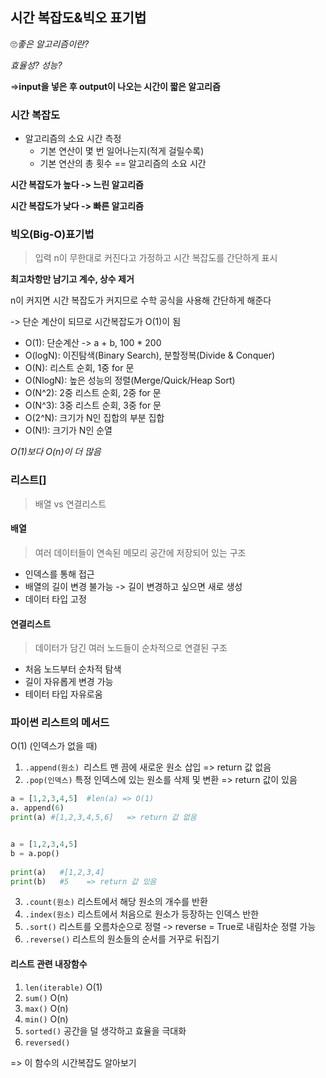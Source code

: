 ## 시간 복잡도&빅오 표기법

🙄*좋은 알고리즘이란?*

*효율성? 성능?*

=>**input을 넣은 후 output이 나오는 시간이 짧은 알고리즘**



### 시간 복잡도

- 알고리즘의 소요 시간 측정 
  - 기본 연산이 몇 번 일어나는지(적게 걸릴수록)
  - 기본 연산의 총 횟수 == 알고리즘의 소요 시간



**시간 복잡도가 높다 -> 느린 알고리즘**

**시간 복잡도가 낮다 -> 빠른 알고리즘**



### 빅오(Big-O)표기법

> 입력 n이 무한대로 커진다고 가정하고 시간 복잡도를 간단하게 표시

**최고차항만 남기고 계수, 상수 제거**

n이 커지면 시간 복잡도가 커지므로 수학 공식을 사용해 간단하게 해준다

-> 단순 계산이 되므로 시간복잡도가 O(1)이 됨 



- O(1): 단순계산 -> a + b, 100 * 200 
- O(logN): 이진탐색(Binary Search), 분할정복(Divide & Conquer) 
- O(N): 리스트 순회, 1중 for 문 
- O(NlogN): 높은 성능의 정렬(Merge/Quick/Heap Sort) 
- O(N^2): 2중 리스트 순회, 2중 for 문 
- O(N^3): 3중 리스트 순회, 3중 for 문 
- O(2^N): 크기가 N인 집합의 부분 집합 
- O(N!): 크기가 N인 순열

*O(1)보다 O(n)이 더 많음* 



### 리스트[]

> 배열 vs 연결리스트

#### 배열 

> 여러 데이터들이 연속된 메모리 공간에 저장되어 있는 구조

- 인덱스를 통해 접근
- 배열의 길이 변경 불가능 -> 길이 변경하고 싶으면 새로 생성
- 데이터 타입 고정



#### 연결리스트

> 데이터가 담긴 여러 노드들이 순차적으로 연결된 구조

- 처음 노드부터 순차적 탐색
- 길이 자유롭게 변경 가능
- 테이터 타입 자유로움





### 파이썬 리스트의 메서드

O(1) (인덱스가 없을 때)

1. `.append(원소) `리스트 맨 끔에 새로운 원소 삽입 => return 값 없음
2. `.pop(인덱스)` 특정 인덱스에 있는 원소를 삭제 및 변환 => return 값이 있음

```python
a = [1,2,3,4,5]  #len(a) => O(1) 
a. append(6)
print(a) #[1,2,3,4,5,6]   => return 값 없음


a = [1,2,3,4,5]
b = a.pop()
  
print(a)   #[1,2,3,4]
print(b)   #5    => return 값 있음

```

3. `.count(원소)`  리스트에서 해당 원소의 개수를 반환
4. `.index(원소)` 리스트에서 처음으로 원소가 등장하는 인덱스 반한
5. `.sort()` 리스트를 오름차순으로 정렬 -> reverse = True로 내림차순 정렬 가능
6. `.reverse()` 리스트의 원소들의 순서를 거꾸로 뒤집기



#### 리스트 관련 내장함수

1. `len(iterable)`  O(1)
2. `sum()`  O(n)
3. `max()`  O(n)
4. `min()` O(n)
5. `sorted()`  공간을 덜 생각하고 효율을 극대화
6. `reversed()`

=> 이 함수의 시간복잡도 알아보기